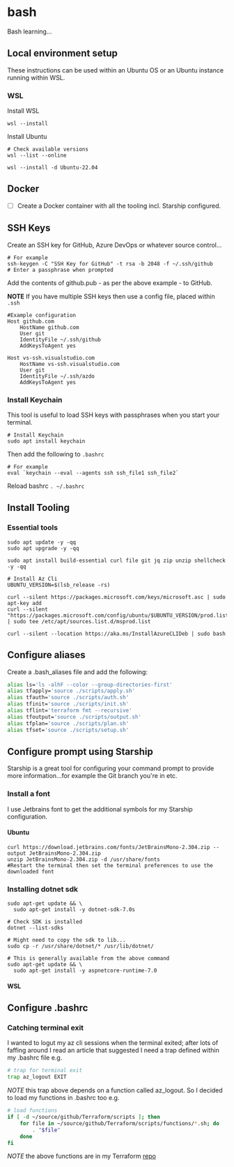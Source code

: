 # bash
Bash learning...

## Local environment setup

These instructions can be used within an Ubuntu OS or an Ubuntu instance running within WSL.

### WSL 

Install WSL
```shell
wsl --install
```

Install Ubuntu

```shell
# Check available versions
wsl --list --online

wsl --install -d Ubuntu-22.04
```

## Docker

- [ ] Create a Docker container with all the tooling incl. Starship configured.


## SSH Keys

Create an SSH key for GitHub, Azure DevOps or whatever source control...

```shell
# For example
ssh-keygen -C "SSH Key for GitHub" -t rsa -b 2048 -f ~/.ssh/github
# Enter a passphrase when prompted
```

Add the contents of github.pub - as per the above example - to GitHub.

**NOTE**
If you have multiple SSH keys then use a config file, placed within `.ssh`

```
#Example configuration
Host github.com
    HostName github.com
    User git
    IdentityFile ~/.ssh/github
    AddKeysToAgent yes

Host vs-ssh.visualstudio.com
    HostName vs-ssh.visualstudio.com
    User git
    IdentityFile ~/.ssh/azdo
    AddKeysToAgent yes
```

### Install Keychain

This tool is useful to load SSH keys with passphrases when you start your terminal.

```shell
# Install Keychain
sudo apt install keychain
```

Then add the following to `.bashrc`

```
# For example
eval `keychain --eval --agents ssh ssh_file1 ssh_file2`
```

Reload bashrc `. ~/.bashrc`

## Install Tooling

### Essential tools
```shell
sudo apt update -y -qq
sudo apt upgrade -y -qq

sudo apt install build-essential curl file git jq zip unzip shellcheck -y -qq

# Install Az Cli
UBUNTU_VERSION=$(lsb_release -rs)

curl --silent https://packages.microsoft.com/keys/microsoft.asc | sudo apt-key add
curl --silent "https://packages.microsoft.com/config/ubuntu/$UBUNTU_VERSION/prod.list" | sudo tee /etc/apt/sources.list.d/msprod.list

curl --silent --location https://aka.ms/InstallAzureCLIDeb | sudo bash
```

## Configure aliases

Create a .bash_aliases file and add the following:

```bash
alias ls='ls -alhF --color --group-directories-first'
alias tfapply='source ./scripts/apply.sh'
alias tfauth='source ./scripts/auth.sh'
alias tfinit='source ./scripts/init.sh'
alias tflint='terraform fmt --recursive'
alias tfoutput='source ./scripts/output.sh'
alias tfplan='source ./scripts/plan.sh'
alias tfset='source ./scripts/setup.sh'
```

## Configure prompt using Starship

Starship is a great tool for configuring your command prompt to provide more information...for example the Git branch you're in etc.

### Install a font

I use Jetbrains font to get the additional symbols for my Starship configuration.

#### Ubuntu

```shell
curl https://download.jetbrains.com/fonts/JetBrainsMono-2.304.zip --output JetBrainsMono-2.304.zip
unzip JetBrainsMono-2.304.zip -d /usr/share/fonts
#Restart the terminal then set the terminal preferences to use the downloaded font
```

### Installing dotnet sdk
```shell
sudo apt-get update && \
  sudo apt-get install -y dotnet-sdk-7.0s

# Check SDK is installed
dotnet --list-sdks

# Might need to copy the sdk to lib...
sudo cp -r /usr/share/dotnet/* /usr/lib/dotnet/

# This is generally available from the above command
sudo apt-get update && \
  sudo apt-get install -y aspnetcore-runtime-7.0
```

#### WSL


## Configure .bashrc

### Catching terminal exit

I wanted to logut my az cli sessions when the terminal exited; after lots of faffing around I read an article that suggested I 
need a trap defined within my .bashrc file e.g. 

```bash
# trap for terminal exit
trap az_logout EXIT
```

*NOTE* this trap above depends on a function called az_logout. So I decided to load my functions in .bashrc too e.g.

```bash
# load functions
if [ -d ~/source/github/Terraform/scripts ]; then
	for file in ~/source/github/Terraform/scripts/functions/*.sh; do
		. "$file"
	done
fi
```

*NOTE* the above functions are in my Terraform [repo](https://github.com/heathen1878/Terraform/blob/main/scripts/readme.md)











